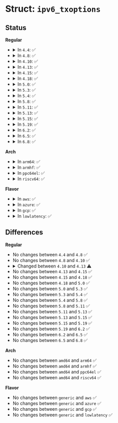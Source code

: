 # Struct: <code>ipv6_txoptions</code>

## Status
<b>Regular</b>
<ul>
<li>
<details>
<summary>In <code>4.4</code>: ✅</summary>

```c
struct ipv6_txoptions {
    atomic_t refcnt;
    int tot_len;
    __u16 opt_flen;
    __u16 opt_nflen;
    struct ipv6_opt_hdr *hopopt;
    struct ipv6_opt_hdr *dst0opt;
    struct ipv6_rt_hdr *srcrt;
    struct ipv6_opt_hdr *dst1opt;
    struct callback_head rcu;
};
```
</details>
</li>
<li>
<details>
<summary>In <code>4.8</code>: ✅</summary>

```c
struct ipv6_txoptions {
    atomic_t refcnt;
    int tot_len;
    __u16 opt_flen;
    __u16 opt_nflen;
    struct ipv6_opt_hdr *hopopt;
    struct ipv6_opt_hdr *dst0opt;
    struct ipv6_rt_hdr *srcrt;
    struct ipv6_opt_hdr *dst1opt;
    struct callback_head rcu;
};
```
</details>
</li>
<li>
<details>
<summary>In <code>4.10</code>: ✅</summary>

```c
struct ipv6_txoptions {
    atomic_t refcnt;
    int tot_len;
    __u16 opt_flen;
    __u16 opt_nflen;
    struct ipv6_opt_hdr *hopopt;
    struct ipv6_opt_hdr *dst0opt;
    struct ipv6_rt_hdr *srcrt;
    struct ipv6_opt_hdr *dst1opt;
    struct callback_head rcu;
};
```
</details>
</li>
<li>
<details>
<summary>In <code>4.13</code>: ✅</summary>

```c
struct ipv6_txoptions {
    refcount_t refcnt;
    int tot_len;
    __u16 opt_flen;
    __u16 opt_nflen;
    struct ipv6_opt_hdr *hopopt;
    struct ipv6_opt_hdr *dst0opt;
    struct ipv6_rt_hdr *srcrt;
    struct ipv6_opt_hdr *dst1opt;
    struct callback_head rcu;
};
```
</details>
</li>
<li>
<details>
<summary>In <code>4.15</code>: ✅</summary>

```c
struct ipv6_txoptions {
    refcount_t refcnt;
    int tot_len;
    __u16 opt_flen;
    __u16 opt_nflen;
    struct ipv6_opt_hdr *hopopt;
    struct ipv6_opt_hdr *dst0opt;
    struct ipv6_rt_hdr *srcrt;
    struct ipv6_opt_hdr *dst1opt;
    struct callback_head rcu;
};
```
</details>
</li>
<li>
<details>
<summary>In <code>4.18</code>: ✅</summary>

```c
struct ipv6_txoptions {
    refcount_t refcnt;
    int tot_len;
    __u16 opt_flen;
    __u16 opt_nflen;
    struct ipv6_opt_hdr *hopopt;
    struct ipv6_opt_hdr *dst0opt;
    struct ipv6_rt_hdr *srcrt;
    struct ipv6_opt_hdr *dst1opt;
    struct callback_head rcu;
};
```
</details>
</li>
<li>
<details>
<summary>In <code>5.0</code>: ✅</summary>

```c
struct ipv6_txoptions {
    refcount_t refcnt;
    int tot_len;
    __u16 opt_flen;
    __u16 opt_nflen;
    struct ipv6_opt_hdr *hopopt;
    struct ipv6_opt_hdr *dst0opt;
    struct ipv6_rt_hdr *srcrt;
    struct ipv6_opt_hdr *dst1opt;
    struct callback_head rcu;
};
```
</details>
</li>
<li>
<details>
<summary>In <code>5.3</code>: ✅</summary>

```c
struct ipv6_txoptions {
    refcount_t refcnt;
    int tot_len;
    __u16 opt_flen;
    __u16 opt_nflen;
    struct ipv6_opt_hdr *hopopt;
    struct ipv6_opt_hdr *dst0opt;
    struct ipv6_rt_hdr *srcrt;
    struct ipv6_opt_hdr *dst1opt;
    struct callback_head rcu;
};
```
</details>
</li>
<li>
<details>
<summary>In <code>5.4</code>: ✅</summary>

```c
struct ipv6_txoptions {
    refcount_t refcnt;
    int tot_len;
    __u16 opt_flen;
    __u16 opt_nflen;
    struct ipv6_opt_hdr *hopopt;
    struct ipv6_opt_hdr *dst0opt;
    struct ipv6_rt_hdr *srcrt;
    struct ipv6_opt_hdr *dst1opt;
    struct callback_head rcu;
};
```
</details>
</li>
<li>
<details>
<summary>In <code>5.8</code>: ✅</summary>

```c
struct ipv6_txoptions {
    refcount_t refcnt;
    int tot_len;
    __u16 opt_flen;
    __u16 opt_nflen;
    struct ipv6_opt_hdr *hopopt;
    struct ipv6_opt_hdr *dst0opt;
    struct ipv6_rt_hdr *srcrt;
    struct ipv6_opt_hdr *dst1opt;
    struct callback_head rcu;
};
```
</details>
</li>
<li>
<details>
<summary>In <code>5.11</code>: ✅</summary>

```c
struct ipv6_txoptions {
    refcount_t refcnt;
    int tot_len;
    __u16 opt_flen;
    __u16 opt_nflen;
    struct ipv6_opt_hdr *hopopt;
    struct ipv6_opt_hdr *dst0opt;
    struct ipv6_rt_hdr *srcrt;
    struct ipv6_opt_hdr *dst1opt;
    struct callback_head rcu;
};
```
</details>
</li>
<li>
<details>
<summary>In <code>5.13</code>: ✅</summary>

```c
struct ipv6_txoptions {
    refcount_t refcnt;
    int tot_len;
    __u16 opt_flen;
    __u16 opt_nflen;
    struct ipv6_opt_hdr *hopopt;
    struct ipv6_opt_hdr *dst0opt;
    struct ipv6_rt_hdr *srcrt;
    struct ipv6_opt_hdr *dst1opt;
    struct callback_head rcu;
};
```
</details>
</li>
<li>
<details>
<summary>In <code>5.15</code>: ✅</summary>

```c
struct ipv6_txoptions {
    refcount_t refcnt;
    int tot_len;
    __u16 opt_flen;
    __u16 opt_nflen;
    struct ipv6_opt_hdr *hopopt;
    struct ipv6_opt_hdr *dst0opt;
    struct ipv6_rt_hdr *srcrt;
    struct ipv6_opt_hdr *dst1opt;
    struct callback_head rcu;
};
```
</details>
</li>
<li>
<details>
<summary>In <code>5.19</code>: ✅</summary>

```c
struct ipv6_txoptions {
    refcount_t refcnt;
    int tot_len;
    __u16 opt_flen;
    __u16 opt_nflen;
    struct ipv6_opt_hdr *hopopt;
    struct ipv6_opt_hdr *dst0opt;
    struct ipv6_rt_hdr *srcrt;
    struct ipv6_opt_hdr *dst1opt;
    struct callback_head rcu;
};
```
</details>
</li>
<li>
<details>
<summary>In <code>6.2</code>: ✅</summary>

```c
struct ipv6_txoptions {
    refcount_t refcnt;
    int tot_len;
    __u16 opt_flen;
    __u16 opt_nflen;
    struct ipv6_opt_hdr *hopopt;
    struct ipv6_opt_hdr *dst0opt;
    struct ipv6_rt_hdr *srcrt;
    struct ipv6_opt_hdr *dst1opt;
    struct callback_head rcu;
};
```
</details>
</li>
<li>
<details>
<summary>In <code>6.5</code>: ✅</summary>

```c
struct ipv6_txoptions {
    refcount_t refcnt;
    int tot_len;
    __u16 opt_flen;
    __u16 opt_nflen;
    struct ipv6_opt_hdr *hopopt;
    struct ipv6_opt_hdr *dst0opt;
    struct ipv6_rt_hdr *srcrt;
    struct ipv6_opt_hdr *dst1opt;
    struct callback_head rcu;
};
```
</details>
</li>
<li>
<details>
<summary>In <code>6.8</code>: ✅</summary>

```c
struct ipv6_txoptions {
    refcount_t refcnt;
    int tot_len;
    __u16 opt_flen;
    __u16 opt_nflen;
    struct ipv6_opt_hdr *hopopt;
    struct ipv6_opt_hdr *dst0opt;
    struct ipv6_rt_hdr *srcrt;
    struct ipv6_opt_hdr *dst1opt;
    struct callback_head rcu;
};
```
</details>
</li>
</ul>
<b>Arch</b>
<ul>
<li>
<details>
<summary>In <code>arm64</code>: ✅</summary>

```c
struct ipv6_txoptions {
    refcount_t refcnt;
    int tot_len;
    __u16 opt_flen;
    __u16 opt_nflen;
    struct ipv6_opt_hdr *hopopt;
    struct ipv6_opt_hdr *dst0opt;
    struct ipv6_rt_hdr *srcrt;
    struct ipv6_opt_hdr *dst1opt;
    struct callback_head rcu;
};
```
</details>
</li>
<li>
<details>
<summary>In <code>armhf</code>: ✅</summary>

```c
struct ipv6_txoptions {
    refcount_t refcnt;
    int tot_len;
    __u16 opt_flen;
    __u16 opt_nflen;
    struct ipv6_opt_hdr *hopopt;
    struct ipv6_opt_hdr *dst0opt;
    struct ipv6_rt_hdr *srcrt;
    struct ipv6_opt_hdr *dst1opt;
    struct callback_head rcu;
};
```
</details>
</li>
<li>
<details>
<summary>In <code>ppc64el</code>: ✅</summary>

```c
struct ipv6_txoptions {
    refcount_t refcnt;
    int tot_len;
    __u16 opt_flen;
    __u16 opt_nflen;
    struct ipv6_opt_hdr *hopopt;
    struct ipv6_opt_hdr *dst0opt;
    struct ipv6_rt_hdr *srcrt;
    struct ipv6_opt_hdr *dst1opt;
    struct callback_head rcu;
};
```
</details>
</li>
<li>
<details>
<summary>In <code>riscv64</code>: ✅</summary>

```c
struct ipv6_txoptions {
    refcount_t refcnt;
    int tot_len;
    __u16 opt_flen;
    __u16 opt_nflen;
    struct ipv6_opt_hdr *hopopt;
    struct ipv6_opt_hdr *dst0opt;
    struct ipv6_rt_hdr *srcrt;
    struct ipv6_opt_hdr *dst1opt;
    struct callback_head rcu;
};
```
</details>
</li>
</ul>
<b>Flavor</b>
<ul>
<li>
<details>
<summary>In <code>aws</code>: ✅</summary>

```c
struct ipv6_txoptions {
    refcount_t refcnt;
    int tot_len;
    __u16 opt_flen;
    __u16 opt_nflen;
    struct ipv6_opt_hdr *hopopt;
    struct ipv6_opt_hdr *dst0opt;
    struct ipv6_rt_hdr *srcrt;
    struct ipv6_opt_hdr *dst1opt;
    struct callback_head rcu;
};
```
</details>
</li>
<li>
<details>
<summary>In <code>azure</code>: ✅</summary>

```c
struct ipv6_txoptions {
    refcount_t refcnt;
    int tot_len;
    __u16 opt_flen;
    __u16 opt_nflen;
    struct ipv6_opt_hdr *hopopt;
    struct ipv6_opt_hdr *dst0opt;
    struct ipv6_rt_hdr *srcrt;
    struct ipv6_opt_hdr *dst1opt;
    struct callback_head rcu;
};
```
</details>
</li>
<li>
<details>
<summary>In <code>gcp</code>: ✅</summary>

```c
struct ipv6_txoptions {
    refcount_t refcnt;
    int tot_len;
    __u16 opt_flen;
    __u16 opt_nflen;
    struct ipv6_opt_hdr *hopopt;
    struct ipv6_opt_hdr *dst0opt;
    struct ipv6_rt_hdr *srcrt;
    struct ipv6_opt_hdr *dst1opt;
    struct callback_head rcu;
};
```
</details>
</li>
<li>
<details>
<summary>In <code>lowlatency</code>: ✅</summary>

```c
struct ipv6_txoptions {
    refcount_t refcnt;
    int tot_len;
    __u16 opt_flen;
    __u16 opt_nflen;
    struct ipv6_opt_hdr *hopopt;
    struct ipv6_opt_hdr *dst0opt;
    struct ipv6_rt_hdr *srcrt;
    struct ipv6_opt_hdr *dst1opt;
    struct callback_head rcu;
};
```
</details>
</li>
</ul>

## Differences
<b>Regular</b>
<ul>
<li>
No changes between <code>4.4</code> and <code>4.8</code> ✅
</li>
<li>
No changes between <code>4.8</code> and <code>4.10</code> ✅
</li>
<li>
<details>
<summary>Changed between <code>4.10</code> and <code>4.13</code> ⚠️</summary>
<ul>
<li>
<b>Field type changed. </b>
<code>atomic_t refcnt</code> ➡️ <code>refcount_t refcnt</code>
</li>
</ul>
</details>
</li>
<li>
No changes between <code>4.13</code> and <code>4.15</code> ✅
</li>
<li>
No changes between <code>4.15</code> and <code>4.18</code> ✅
</li>
<li>
No changes between <code>4.18</code> and <code>5.0</code> ✅
</li>
<li>
No changes between <code>5.0</code> and <code>5.3</code> ✅
</li>
<li>
No changes between <code>5.3</code> and <code>5.4</code> ✅
</li>
<li>
No changes between <code>5.4</code> and <code>5.8</code> ✅
</li>
<li>
No changes between <code>5.8</code> and <code>5.11</code> ✅
</li>
<li>
No changes between <code>5.11</code> and <code>5.13</code> ✅
</li>
<li>
No changes between <code>5.13</code> and <code>5.15</code> ✅
</li>
<li>
No changes between <code>5.15</code> and <code>5.19</code> ✅
</li>
<li>
No changes between <code>5.19</code> and <code>6.2</code> ✅
</li>
<li>
No changes between <code>6.2</code> and <code>6.5</code> ✅
</li>
<li>
No changes between <code>6.5</code> and <code>6.8</code> ✅
</li>
</ul>
<b>Arch</b>
<ul>
<li>
No changes between <code>amd64</code> and <code>arm64</code> ✅
</li>
<li>
No changes between <code>amd64</code> and <code>armhf</code> ✅
</li>
<li>
No changes between <code>amd64</code> and <code>ppc64el</code> ✅
</li>
<li>
No changes between <code>amd64</code> and <code>riscv64</code> ✅
</li>
</ul>
<b>Flavor</b>
<ul>
<li>
No changes between <code>generic</code> and <code>aws</code> ✅
</li>
<li>
No changes between <code>generic</code> and <code>azure</code> ✅
</li>
<li>
No changes between <code>generic</code> and <code>gcp</code> ✅
</li>
<li>
No changes between <code>generic</code> and <code>lowlatency</code> ✅
</li>
</ul>
